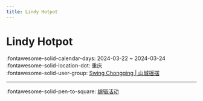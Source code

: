```yaml
---
title: Lindy Hotpot
---
```


# Lindy Hotpot 

:fontawesome-solid-calendar-days: 2024-03-22 ~ 2024-03-24  
:fontawesome-solid-location-dot: 重庆  
:fontawesome-solid-user-group: [Swing Chongqing | 山城摇摆](https://swing.kids/zh_CN/swing-chong-qing)  


---

:fontawesome-solid-pen-to-square: [编辑活动](https://github.com/swingdance/events/issues/new?assignees=&labels=update+event&projects=&template=03-update_entity.yml&title=Update%20Event%3A%20zh_CN%20%E2%80%A2%20Lindy%20Hotpot&region=zh_CN&year=2024&id=lindy-hotpot&name=Lindy%20Hotpot&org_id=swing-chong-qing)
